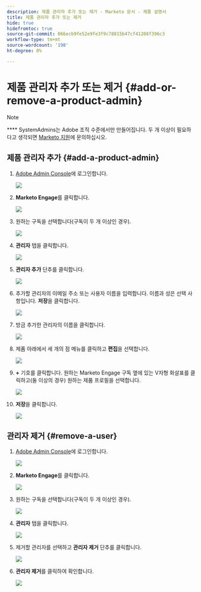 ```yaml
---
description: 제품 관리자 추가 또는 제거 - Marketo 문서 - 제품 설명서
title: 제품 관리자 추가 또는 제거
hide: true
hidefromtoc: true
source-git-commit: 066ecb9fe52e9fe3f9c78815b47cf41208f396c3
workflow-type: tm+mt
source-wordcount: '198'
ht-degree: 0%

---
```


# 제품 관리자 추가 또는 제거 {#add-or-remove-a-product-admin}

>[!NOTE]
>
>**** SystemAdmins는 Adobe 조직 수준에서만 만들어집니다. 두 개 이상이 필요하다고 생각되면 [Marketo 지원](https://nation.marketo.com/t5/support/ct-p/Support)에 문의하십시오.

## 제품 관리자 추가 {#add-a-product-admin}

1. [Adobe Admin Console](https://adminconsole.adobe.com/)에 로그인합니다.

   ![](assets/add-or-remove-a-product-admin-1.png)

1. **Marketo Engage**&#x200B;를 클릭합니다.

   ![](assets/add-or-remove-a-product-admin-2.png)

1. 원하는 구독을 선택합니다(구독이 두 개 이상인 경우).

   ![](assets/add-or-remove-a-product-admin-3.png)

1. **관리자** 탭을 클릭합니다.

   ![](assets/add-or-remove-a-product-admin-4.png)

1. **관리자 추가** 단추를 클릭합니다.

   ![](assets/add-or-remove-a-product-admin-5.png)

1. 추가할 관리자의 이메일 주소 또는 사용자 이름을 입력합니다. 이름과 성은 선택 사항입니다. **저장**&#x200B;을 클릭합니다.

   ![](assets/add-or-remove-a-product-admin-6.png)

1. 방금 추가한 관리자의 이름을 클릭합니다.

   ![](assets/add-or-remove-a-product-admin-7.png)

1. 제품 아래에서 세 개의 점 메뉴를 클릭하고 **편집**&#x200B;을 선택합니다.

   ![](assets/add-or-remove-a-product-admin-8.png)

1. **+** 기호를 클릭합니다. 원하는 Marketo Engage 구독 옆에 있는 V자형 화살표를 클릭하고(둘 이상의 경우) 원하는 제품 프로필을 선택합니다.

   ![](assets/add-or-remove-a-product-admin-9.png)

1. **저장**&#x200B;을 클릭합니다.

   ![](assets/add-or-remove-a-product-admin-10.png)

## 관리자 제거 {#remove-a-user}

1. [Adobe Admin Console](https://adminconsole.adobe.com/)에 로그인합니다.

   ![](assets/add-or-remove-a-product-admin-11.png)

1. **Marketo Engage**&#x200B;를 클릭합니다.

   ![](assets/add-or-remove-a-product-admin-12.png)

1. 원하는 구독을 선택합니다(구독이 두 개 이상인 경우).

   ![](assets/add-or-remove-a-product-admin-13.png)

1. **관리자** 탭을 클릭합니다.

   ![](assets/add-or-remove-a-product-admin-14.png)

1. 제거할 관리자를 선택하고 **관리자 제거** 단추를 클릭합니다.

   ![](assets/add-or-remove-a-product-admin-15.png)

1. **관리자 제거**&#x200B;를 클릭하여 확인합니다.

   ![](assets/add-or-remove-a-product-admin-16.png)

